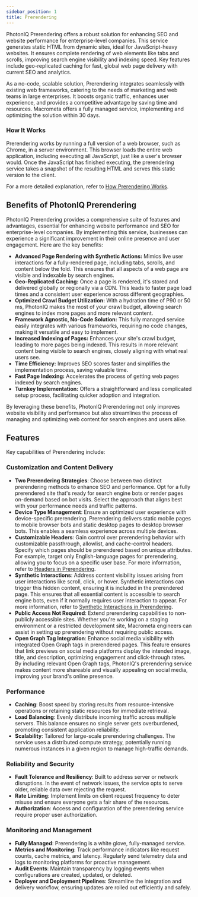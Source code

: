```yaml
---
sidebar_position: 1
title: Prerendering
---
```


PhotonIQ Prerendering offers a robust solution for enhancing SEO and website performance for enterprise-level companies. This service generates static HTML from dynamic sites, ideal for JavaScript-heavy websites. It ensures complete rendering of web elements like tabs and scrolls, improving search engine visibility and indexing speed. Key features include geo-replicated caching for fast, global web page delivery with current SEO and analytics.

As a no-code, scalable solution, Prerendering integrates seamlessly with existing web frameworks, catering to the needs of marketing and web teams in large enterprises. It boosts organic traffic, enhances user experience, and provides a competitive advantage by saving time and resources. Macrometa offers a fully managed service, implementing and optimizing the solution within 30 days.

### How It Works

Prerendering works by running a full version of a web browser, such as Chrome, in a server environment. This browser loads the entire web application, including executing all JavaScript, just like a user's browser would. Once the JavaScript has finished executing, the prerendering service takes a snapshot of the resulting HTML and serves this static version to the client.

For a more detailed explanation, refer to [How Prerendering Works](how-prerender-works.md).

## Benefits of PhotonIQ Prerendering

PhotonIQ Prerendering provides a comprehensive suite of features and advantages, essential for enhancing website performance and SEO for enterprise-level companies. By implementing this service, businesses can experience a significant improvement in their online presence and user engagement. Here are the key benefits:

- **Advanced Page Rendering with Synthetic Actions:** Mimics live user interactions for a fully-rendered page, including tabs, scrolls, and content below the fold. This ensures that all aspects of a web page are visible and indexable by search engines.
- **Geo-Replicated Caching:** Once a page is rendered, it's stored and delivered globally or regionally via a CDN. This leads to faster page load times and a consistent user experience across different geographies.
- **Optimized Crawl Budget Utilization:** With a hydration time of P90 or 50 ms, PhotonIQ makes the most of your crawl budget, allowing search engines to index more pages and more relevant content.
- **Framework Agnostic, No-Code Solution:** This fully managed service easily integrates with various frameworks, requiring no code changes, making it versatile and easy to implement.
- **Increased Indexing of Pages:** Enhances your site's crawl budget, leading to more pages being indexed. This results in more relevant content being visible to search engines, closely aligning with what real users see.
- **Time Efficiency:** Improves SEO scores faster and simplifies the implementation process, saving valuable time.
- **Fast Page Indexing:** Accelerates the process of getting web pages indexed by search engines.
- **Turnkey Implementation:** Offers a straightforward and less complicated setup process, facilitating quicker adoption and integration.

By leveraging these benefits, PhotonIQ Prerendering not only improves website visibility and performance but also streamlines the process of managing and optimizing web content for search engines and users alike.

## Features

Key capabilities of Prerendering include:

### Customization and Content Delivery

- **Two Prerendering Strategies**: Choose between two distinct prerendering methods to enhance SEO and performance. Opt for a fully prerendered site that's ready for search engine bots or render pages on-demand based on bot visits. Select the approach that aligns best with your performance needs and traffic patterns.
- **Device Type Management**: Ensure an optimized user experience with device-specific prerendering. Prerendering delivers static mobile pages to mobile browser bots and static desktop pages to desktop browser bots. This enables a seamless experience across multiple devices.
- **Customizable Headers**: Gain control over prerendering behavior with customizable passthrough, allowlist, and cache-control headers. Specify which pages should be prerendered based on unique attributes. For example, target only English-language pages for prerendering, allowing you to focus on a specific user base. For more information, refer to [Headers in Prerendering](prerendering-headers/index.md).
- **Synthetic Interactions**: Address content visibility issues arising from user interactions like scroll, click, or hover. Synthetic interactions can trigger this hidden content, ensuring it is included in the prerendered page. This ensures that all essential content is accessible to search engine bots, even if it normally requires user interaction to appear. For more information, refer to [Synthetic Interactions in Prerendering](./synthetic-interactions/index.md).
- **Public Access Not Required**: Extend prerendering capabilities to non-publicly accessible sites. Whether you're working on a staging environment or a restricted development site, Macrometa engineers can assist in setting up prerendering without requiring public access.
- **Open Graph Tag Integration**: Enhance social media visibility with integrated Open Graph tags in prerendered pages. This feature ensures that link previews on social media platforms display the intended image, title, and description, optimizing engagement and click-through rates. By including relevant Open Graph tags, PhotonIQ's prerendering service makes content more shareable and visually appealing on social media, improving your brand's online presence.

### Performance

- **Caching**: Boost speed by storing results from resource-intensive operations or retaining static resources for immediate retrieval.
- **Load Balancing**: Evenly distribute incoming traffic across multiple servers. This balance ensures no single server gets overburdened, promoting consistent application reliability.
- **Scalability**: Tailored for large-scale prerendering challenges. The service uses a distributed compute strategy, potentially running numerous instances in a given region to manage high-traffic demands.

### Reliability and Security

- **Fault Tolerance and Resiliency**: Built to address server or network disruptions. In the event of network issues, the service opts to serve older, reliable data over rejecting the request.
- **Rate Limiting**: Implement limits on client request frequency to deter misuse and ensure everyone gets a fair share of the resources.
- **Authorization**: Access and configuration of the prerendering service require proper user authorization.

### Monitoring and Management

- **Fully Managed**: Prerendering is a white glove, fully-managed service.
- **Metrics and Monitoring**: Track performance indicators like request counts, cache metrics, and latency. Regularly send telemetry data and logs to monitoring platforms for proactive management.
- **Audit Events**: Maintain transparency by logging events when configurations are created, updated, or deleted.
- **Deployer and Deployment Pipelines**: Streamline the integration and delivery workflow, ensuring updates are rolled out efficiently and safely.
